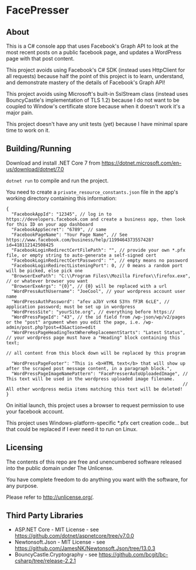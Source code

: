 FacePresser
==========

About
-----
This is a C# console app that uses Facebook's Graph API to look at the most recent posts on a public facebook page, and updates a WordPress page with that post content.

This project avoids using Facebook's C# SDK (instead uses HttpClient for all requests) because half the point of this project is to learn, understand, and demonstrate mastery of the details of Facebook's Graph API!

This project avoids using Microsoft's built-in SslStream class (instead uses BouncyCastle's implementation of TLS 1.2) because I do not want to be coupled to Window's certificate store because when it doesn't work it's a major pain.

This project doesn't have any unit tests (yet) because I have minimal spare time to work on it.

Building/Running
--------
Download and install .NET Core 7 from https://dotnet.microsoft.com/en-us/download/dotnet/7.0

`dotnet run` to compile and run the project.

You need to create a `private_resource_constants.json` file in the app's working directory containing this information:

    {
      "FacebookAppId": "12345", // log in to https://developers.facebook.com and create a business app, then look for this ID on your app dashboard
      "FacebookAppSecret": "6789", // same
      "FacebookPageName": "Your Page Name", // See https://www.facebook.com/business/help/1199464373557428?id=418112142508425
      "FacebookLoginRedirectCertFilePath": "", // provide your own *.pfx file, or empty string to auto-generate a self-signed cert
      "FacebookLoginRedirectCertPassword": "", // empty means no password
      "FacebookLoginRedirectListeningPort": 0, // 0 means a random port will be picked, else pick one
      "BrowserExePath": "C:\\Program Files\\Mozilla Firefox\\firefox.exe", // or whatever browser you want
      "BrowserExeArgs": "{0}", // {0} will be replaced with a url
      "WordPressAuthUsername": "JoeCool", // your wordpress account user name
      "WordPressAuthPassword": "afev aJbY vrK4 S3Yn fF3R 6cLE", // application password; must be set up in wordpress
      "WordPressSite": "yourSite.org", // everything before https://
      "WordPressPageId": "43", // the id field from /wp-json/wp/v2/pages or the "post" argument when you edit the page, i.e. /wp-admin/post.php?post=43&action=edit
      "WordPressPageHeadingTextWhereReplacementStarts": "Latest Status", // your wordpress page must have a "Heading" block containing this text;
                                                                         // all content from this block down will be replaced by this program

      "WordPressPageFooter": "This is <b>HTML text</b> that will show up after the scraped post message content, in a paragraph block.",
      "WordPressPageImageNamePattern": "FacePresserAutoUploadedImage", // This text will be used in the wordpress uploaded image filename.
                                                                       // All other wordpress media items matching this text will be deleted!
    }

On initial launch, this project uses a browser to request permission to use your facebook account.

This project uses Windows-platform-specific \*.pfx cert creation code... but that could be replaced if I ever need it to run on Linux.

Licensing
---------
The contents of this repo are free and unencumbered software released into the public domain under The Unlicense.

You have complete freedom to do anything you want with the software, for any purpose.

Please refer to <http://unlicense.org/>.

Third Party Libraries
---------------------
- ASP.NET Core - MIT License - see https://github.com/dotnet/aspnetcore/tree/v7.0.0
- Newtonsoft.Json - MIT License - see https://github.com/JamesNK/Newtonsoft.Json/tree/13.0.3
- BouncyCastle.Cryptography - see https://github.com/bcgit/bc-csharp/tree/release-2.2.1
